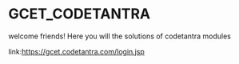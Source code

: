 # GCET_CODETANTRA

welcome friends!
Here you will the solutions of codetantra modules

link:https://gcet.codetantra.com/login.jsp
